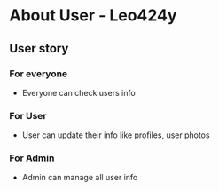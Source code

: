 # About User - Leo424y
## User story
### For everyone
- Everyone can check users info

### For User
- User can update their info like profiles, user photos

### For Admin 
- Admin can manage all user info
